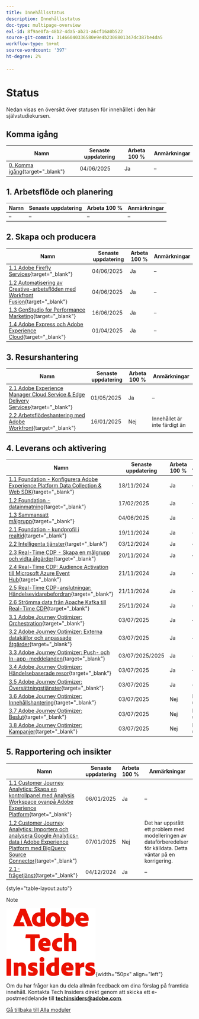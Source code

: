```yaml
---
title: Innehållsstatus
description: Innehållsstatus
doc-type: multipage-overview
exl-id: 8f9ae0fa-48b2-4da5-ab21-a6cf16a0b522
source-git-commit: 31466040336580e9e4b2308801347dc387be4da5
workflow-type: tm+mt
source-wordcount: '397'
ht-degree: 2%

---
```


# Status

Nedan visas en översikt över statusen för innehållet i den här självstudiekursen.

## Komma igång

| Namn | Senaste uppdatering | Arbeta 100 % | Anmärkningar |
| ---------------------- | ------------ | ------------ |------------ |
| [0. Komma igång](./modules/getting-started/gettingstarted/getting-started.md){target="_blank"} | 04/06/2025 | Ja | – |

## &#x200B;1. Arbetsflöde och planering

| Namn | Senaste uppdatering | Arbeta 100 % | Anmärkningar |
| ---------------------- | ------------ | ------------ |------------ |
| – | – | – | – |

## &#x200B;2. Skapa och producera

| Namn | Senaste uppdatering | Arbeta 100 % | Anmärkningar |
| ---------------------- | ------------ | ------------ |------------ |
| [1.1 Adobe Firefly Services](./modules/creation-production/module1.1/firefly-services.md){target="_blank"} | 04/06/2025 | Ja | – |
| [1.2 Automatisering av Creative-arbetsflöden med Workfront Fusion](./modules/creation-production/module1.2/automation.md){target="_blank"} | 04/06/2025 | Ja | – |
| [1.3 GenStudio for Performance Marketing](./modules/creation-production/module1.3/genstudio.md){target="_blank"} | 16/06/2025 | Ja | – |
| [1.4 Adobe Express och Adobe Experience Cloud](./modules/creation-production/module1.4/express.md){target="_blank"} | 01/04/2025 | Ja | – |


## &#x200B;3. Resurshantering

| Namn | Senaste uppdatering | Arbeta 100 % | Anmärkningar |
| ---------------------- | ------------ | ------------ |------------ |
| [2.1 Adobe Experience Manager Cloud Service &amp; Edge Delivery Services](./modules/asset-mgmt/module2.1/aemcs.md){target="_blank"} | 01/05/2025 | Ja | – |
| [2.2 Arbetsflödeshantering med Adobe Workfront](./modules/asset-mgmt/module2.2/workfront.md){target="_blank"} | 16/01/2025 | Nej | Innehållet är inte färdigt än |

## &#x200B;4. Leverans och aktivering

| Namn | Senaste uppdatering | Arbeta 100 % | Anmärkningar |
| ---------------------- | ------------ | ------------ |------------ |
| [1.1 Foundation - Konfigurera Adobe Experience Platform Data Collection &amp; Web SDK](./modules/delivery-activation/datacollection/dc1.1/data-ingestion-launch-web-sdk.md){target="_blank"} | 18/11/2024 | Ja | – |
| [1.2 Foundation - datainmatning](./modules/delivery-activation/datacollection/dc1.2/data-ingestion.md){target="_blank"} | 17/02/2025 | Ja | – |
| [1.3 Sammansatt målgrupp](./modules/delivery-activation/datacollection/dc1.3/fac.md){target="_blank"} | 04/06/2025 | Ja | – |
| [2.1 Foundation - kundprofil i realtid](./modules/delivery-activation/rtcdp-b2c/rtcdpb2c-1/real-time-customer-profile.md){target="_blank"} | 19/11/2024 | Ja | – |
| [2.2 Intelligenta tjänster](./modules/delivery-activation/rtcdp-b2c/rtcdpb2c-2/intelligent-services.md){target="_blank"} | 03/12/2024 | Ja | – |
| [2.3 Real-Time CDP - Skapa en målgrupp och vidta åtgärder](./modules/delivery-activation/rtcdp-b2c/rtcdpb2c-3/real-time-cdp-build-a-segment-take-action.md){target="_blank"} | 20/11/2024 | Ja | – |
| [2.4 Real-Time CDP: Audience Activation till Microsoft Azure Event Hub](./modules/delivery-activation/rtcdp-b2c/rtcdpb2c-4/segment-activation-microsoft-azure-eventhub.md){target="_blank"} | 21/11/2024 | Ja | – |
| [2.5 Real-Time CDP-anslutningar: Händelsevidarebefordran](./modules/delivery-activation/rtcdp-b2c/rtcdpb2c-5/aep-data-collection-ssf.md){target="_blank"} | 21/11/2024 | Ja | – |
| [2.6 Strömma data från Apache Kafka till Real-Time CDP](./modules/delivery-activation/rtcdp-b2c/rtcdpb2c-6/aep-apache-kafka.md){target="_blank"} | 25/11/2024 | Ja | – |
| [3.1 Adobe Journey Optimizer: Orchestration](./modules/delivery-activation/ajo-b2c/ajob2c-1/journey-orchestration-create-account.md){target="_blank"} | 03/07/2025 | Ja | – |
| [3.2 Adobe Journey Optimizer: Externa datakällor och anpassade åtgärder](./modules/delivery-activation/ajo-b2c/ajob2c-2/journey-orchestration-external-weather-api-sms.md){target="_blank"} | 03/07/2025 | Ja | – |
| [3.3 Adobe Journey Optimizer: Push- och In-app-meddelanden](./modules/delivery-activation/ajo-b2c/ajob2c-3/ajopushinapp.md){target="_blank"} | 03/07/2025/2025 | Ja | – |
| [3.4 Adobe Journey Optimizer: Händelsebaserade resor](./modules/delivery-activation/ajo-b2c/ajob2c-4/journeyoptimizer.md){target="_blank"} | 03/07/2025 | Ja | – |
| [3.5 Adobe Journey Optimizer: Översättningstjänster](./modules/delivery-activation/ajo-b2c/ajob2c-5/ajotranslationsvcs.md){target="_blank"} | 03/07/2025 | Ja | – |
| [3.6 Adobe Journey Optimizer: Innehållshantering](./modules/delivery-activation/ajo-b2c/ajob2c-6/ajocontent.md){target="_blank"} | 03/07/2025 | Nej | Innehåll som utvecklas |
| [3.7 Adobe Journey Optimizer: Beslut](./modules/delivery-activation/ajo-b2c/ajob2c-7/ajo-decisioning.md){target="_blank"} | 03/07/2025 | Nej | Innehåll som utvecklas |
| [3.8 Adobe Journey Optimizer: Kampanjer](./modules/delivery-activation/ajo-b2c/ajob2c-8/ajocampaigns.md){target="_blank"} | 03/07/2025 | Nej | Innehåll som utvecklas |

## &#x200B;5. Rapportering och insikter

| Namn | Senaste uppdatering | Arbeta 100 % | Anmärkningar |
| ---------------------- | ------------ | ------------ |------------ |
| [1.1 Customer Journey Analytics: Skapa en kontrollpanel med Analysis Workspace ovanpå Adobe Experience Platform](./modules/reporting-insights/cja-b2c/cjab2c-1/customer-journey-analytics-build-a-dashboard.md){target="_blank"} | 06/01/2025 | Ja | – |
| [1.2 Customer Journey Analytics: Importera och analysera Google Analytics-data i Adobe Experience Platform med BigQuery Source Connector](./modules/reporting-insights/cja-b2c/cjab2c-2/customer-journey-analytics-bigquery-gcp.md){target="_blank"} | 07/01/2025 | Nej | Det har uppstått ett problem med modelleringen av dataförberedelser för källdata. Detta väntar på en korrigering. |
| [2.1-frågetjänst](./modules/reporting-insights/datadistiller/dd-1/query-service.md){target="_blank"} | 04/12/2024 | Ja | – |

{style="table-layout:auto"}

>[!NOTE]
>
>![Tech Insiders](./assets/images/techinsiders.png){width="50px" align="left"}
>
>Om du har frågor kan du dela allmän feedback om dina förslag på framtida innehåll. Kontakta Tech Insiders direkt genom att skicka ett e-postmeddelande till **techinsiders@adobe.com**.

[Gå tillbaka till Alla moduler](./overview.md)
